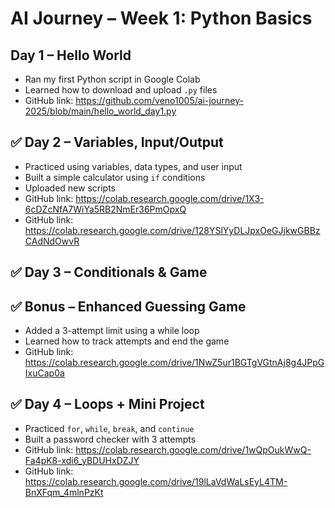 # AI Journey – Week 1: Python Basics

## Day 1 – Hello World
- Ran my first Python script in Google Colab
- Learned how to download and upload `.py` files
- GitHub link: https://github.com/veno1005/ai-journey-2025/blob/main/hello_world_day1.py

## ✅ Day 2 – Variables, Input/Output
- Practiced using variables, data types, and user input
- Built a simple calculator using `if` conditions
- Uploaded new scripts
- GitHub link: https://colab.research.google.com/drive/1X3-6cDZcNfA7WiYa5RB2NmEr36PmOpxQ
- GitHub link: https://colab.research.google.com/drive/128YSlYyDLJpxOeGJjkwGBBzCAdNdOwvR

## ✅ Day 3 – Conditionals & Game
## ✅ Bonus – Enhanced Guessing Game
- Added a 3-attempt limit using a while loop
- Learned how to track attempts and end the game
- GitHub link: https://colab.research.google.com/drive/1NwZ5ur1BGTgVGtnAj8g4JPpGIxuCap0a

## ✅ Day 4 – Loops + Mini Project
- Practiced `for`, `while`, `break`, and `continue`
- Built a password checker with 3 attempts
- GitHub link: https://colab.research.google.com/drive/1wQpOukWwQ-Fa4pK8-xdi6_yBDUHxDZJY
- GitHub link: https://colab.research.google.com/drive/19lLaVdWaLsEyL4TM-BnXFqm_4mlnPzKt
